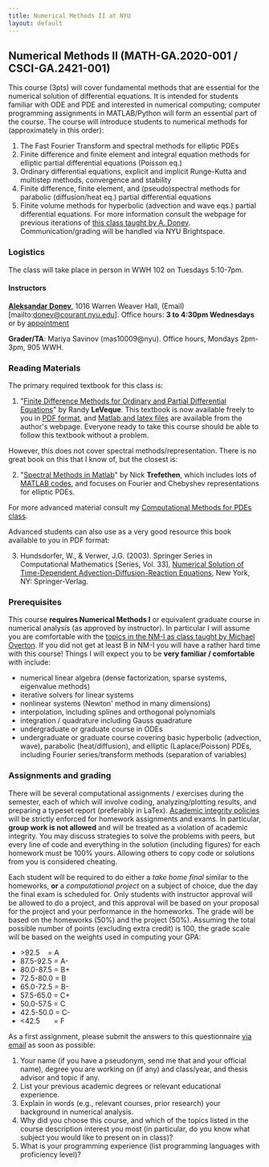 ```yaml
---
title: Numerical Methods II at NYU
layout: default
---
```

## Numerical Methods II (MATH-GA.2020-001 / CSCI-GA.2421-001)

This course (3pts) will cover fundamental methods that are essential for the numerical solution of differential equations. It is intended for students familiar with ODE and PDE and interested in numerical computing; computer programming assignments in MATLAB/Python will form an essential part of the course. The course will introduce students to numerical methods for (approximately in this order): 
1. The Fast Fourier Transform and spectral methods for elliptic PDEs
2. Finite difference and finite element and integral equation methods for elliptic partial differential equations (Poisson eq.) 
3. Ordinary differential equations, explicit and implicit Runge-Kutta and multistep methods, convergence and stability
4. Finite difference, finite element, and (pseudo)spectral methods for parabolic (diffusion/heat eq.) partial differential equations 
5. Finite volume methods for hyperbolic (advection and wave eqs.) partial differential equations. 
For more information consult the webpage for previous iterations of [this class taught by A. Donev](https://cims.nyu.edu/~donev/Teaching/NMII). Communication/grading will be handled via NYU Brightspace.

### Logistics

The class will take place in person in WWH 102 on Tuesdays 5:10-7pm.

#### Instructors

**[Aleksandar Donev](http://cims.nyu.edu/%7Edonev)**, 1016 Warren Weaver Hall, (Email)[mailto:donev@courant.nyu.edu]. 
Office hours: **3 to 4:30pm Wednesdays** or by [appointment](mailto:donev@cims.nyu.edu) 
 
**Grader/TA**: Mariya Savinov (mas10009@nyu).
Office hours, Mondays 2pm-3pm, 905 WWH.

### Reading Materials

The primary required textbook for this class is: 

1. "[Finite Difference Methods for Ordinary and Partial Differential Equations](https://epubs.siam.org/doi/book/10.1137/1.9780898717839)" by Randy **LeVeque**. This textbook is now available freely to you in [PDF format](https://epubs.siam.org/doi/book/10.1137/1.9780898717839), and [Matlab and latex files](https://staff.washington.edu/rjl/fdmbook/) are available from the author's webpage. Everyone ready to take this course should be able to follow this textbook without a problem. 

However, this does not cover spectral methods/representation. There is no great book on this that I know of, but the closest is:

2. "[Spectral Methods in Matlab](https://epubs.siam.org/doi/book/10.1137/1.9780898719598)" by Nick **Trefethen**, which includes lots of [MATLAB codes](https://people.maths.ox.ac.uk/trefethen/spectral.html), and focuses on Fourier and Chebyshev representations for elliptic PDEs.

For more advanced material consult my [Computational Methods for PDEs class](https://adonev.github.io/CompPDEs).

Advanced students can also use as a very good resource this book available to you in PDF format:

3. Hundsdorfer, W., & Verwer, J.G. (2003). Springer Series in Computational Mathematics \[Series, Vol. 33\], [Numerical Solution of Time-Dependent Advection-Diffusion-Reaction Equations](http://link.springer.com/book/10.1007/978-3-662-09017-6), New York, NY: Springer-Verlag.

### Prerequisites

This course **requires Numerical Methods I** or equivalent graduate course in numerical analysis (as approved by instructor). In particular I will assume you are comfortable with the [topics in the NM-I as class taught by Michael Overton](NM-I-Syllabus-Overton.pdf). If you did not get at least B in NM-I you will have a rather hard time with this course! Things I will expect you to be **very familiar / comfortable** with include: 
- numerical linear algebra (dense factorization, sparse systems, eigenvalue methods)
- iterative solvers for linear systems
- nonlinear systems (Newton' method in many dimensions)
- interpolation, including splines and orthogonal polynomials
- integration / quadrature including Gauss quadrature
- undergraduate or graduate course in ODEs
- undergraduate or graduate course covering basic hyperbolic (advection, wave), parabolic (heat/diffusion), and elliptic (Laplace/Poisson) PDEs, including Fourier series/transform methods (separation of variables)

### Assignments and grading

There will be several computational assignments / exercises during the semester, each of which will involve coding, analyzing/plotting results, and preparing a typeset report (preferably in LaTex). [Academic integrity policies](http://www.nyu.edu/about/policies-guidelines-compliance/policies-and-guidelines/academic-integrity-for-students-at-nyu.html) will be strictly enforced for homework assignments and exams. In particular, **group work is not allowed** and will be treated as a violation of academic integrity. You may discuss strategies to solve the problems with peers, but every line of code and everything in the solution (including figures) for each homework must be 100% yours. Allowing others to copy code or solutions from you is considered cheating. 
 
Each student will be required to do either a _take home final_ similar to the homeworks, **or** a _computational project_ on a subject of choice, due the day the final exam is scheduled for. Only students with instructor approval will be allowed to do a project, and this approval will be based on your proposal for the project and your performance in the homeworks. The grade will be based on the homeworks (50%) and the project (50%). Assuming the total possible number of points (excluding extra credit) is 100, the grade scale will be based on the weights used in computing your GPA: 

- \>92.5    = A
- 87.5-92.5 = A-
- 80.0-87.5 = B+
- 72.5-80.0 = B
- 65.0-72.5 = B-
- 57.5-65.0 = C+
- 50.0-57.5 = C
- 42.5-50.0 = C- 
- \<42.5       = F

As a first assignment, please submit the answers to this questionnaire [via email](mailto:donev@courant.nyu.edu) as soon as possible: 

1. Your name (if you have a pseudonym, send me that and your official name), degree you are working on (if any) and class/year, and thesis advisor and topic if any.
2. List your previous academic degrees or relevant educational experience.
3. Explain in words (e.g., relevant courses, prior research) your background in numerical analysis. 
4. Why did you choose this course, and which of the topics listed in the course description interest you most (in particular, do you know what subject you would like to present on in class)?
5. What is your programming experience (list programming languages with proficiency level)?

